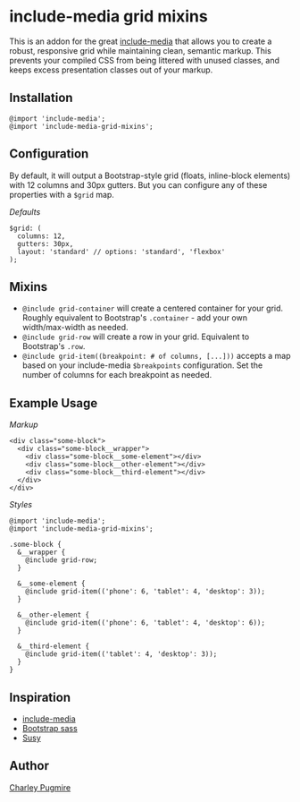 # include-media grid mixins
This is an addon for the great [include-media](http://include-media.com) that allows you to create a robust, responsive grid while maintaining clean, semantic markup. This prevents your compiled CSS from being littered with unused classes, and keeps excess presentation classes out of your markup.

## Installation

```
@import 'include-media';
@import 'include-media-grid-mixins';
```

## Configuration

By default, it will output a Bootstrap-style grid (floats, inline-block elements) with 12 columns and 30px gutters. But you can configure any of these properties with a `$grid` map.

*Defaults*
```
$grid: (
  columns: 12,
  gutters: 30px,
  layout: 'standard' // options: 'standard', 'flexbox'
);
```

## Mixins
- `@include grid-container` will create a centered container for your grid. Roughly equivalent to Bootstrap's `.container` - add your own width/max-width as needed.
- `@include grid-row` will create a row in your grid. Equivalent to Bootstrap's `.row`.
- `@include grid-item((breakpoint: # of columns, [...]))` accepts a map based on your include-media `$breakpoints` configuration. Set the number of columns for each breakpoint as needed.


## Example Usage

*Markup*
```
<div class="some-block">
  <div class="some-block__wrapper">
    <div class="some-block__some-element"></div>
    <div class="some-block__other-element"></div>
    <div class="some-block__third-element"></div>
  </div>
</div>
```

*Styles*
```
@import 'include-media';
@import 'include-media-grid-mixins';

.some-block {
  &__wrapper {
    @include grid-row;
  }

  &__some-element {
    @include grid-item(('phone': 6, 'tablet': 4, 'desktop': 3));
  }

  &__other-element {
    @include grid-item(('phone': 6, 'tablet': 4, 'desktop': 6));
  }

  &__third-element {
    @include grid-item(('tablet': 4, 'desktop': 3));
  }
}
```

## Inspiration
- [include-media](http://include-media.com)
- [Bootstrap sass](https://github.com/twbs/bootstrap-sass)
- [Susy](http://susy.oddbird.net/)

## Author
[Charley Pugmire](http://charleypugmire.me)
